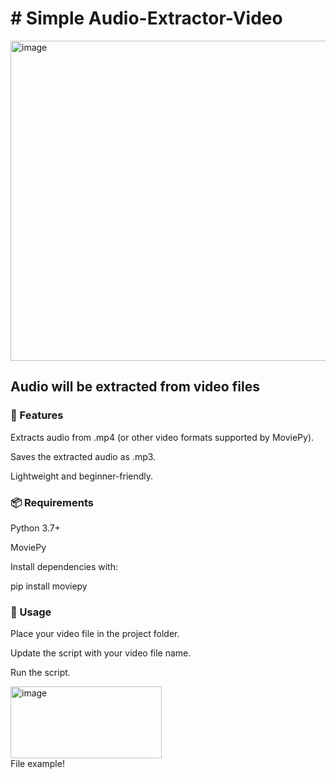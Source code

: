 <h1># Simple Audio-Extractor-Video</h1>
<img width="768" height="512" alt="image" src="https://github.com/user-attachments/assets/ca7b027c-ee50-4820-8077-bb14a420bc9a" />

<h2>Audio will be extracted from video files</h2>

<h3>🚀 Features</h3>

Extracts audio from .mp4 (or other video formats supported by MoviePy).

Saves the extracted audio as .mp3.

Lightweight and beginner-friendly.

<h3>📦 Requirements</h3>

Python 3.7+

MoviePy

Install dependencies with:

pip install moviepy

<h3>📝 Usage</h3>

Place your video file in the project folder.

Update the script with your video file name.

Run the script.

<img width="242" height="115" alt="image" src="https://github.com/user-attachments/assets/7ed260d5-a0b1-42d3-870b-32315f50a488" /> <br>
File example!
